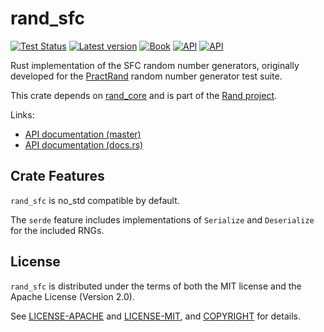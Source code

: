 # rand_sfc

[![Test Status](https://github.com/rust-random/rngs/actions/workflows/test.yml/badge.svg?event=push)](https://github.com/rust-random/rngs/actions)
[![Latest version](https://img.shields.io/crates/v/rand_sfc.svg)](https://crates.io/crates/rand_sfc)
[![Book](https://img.shields.io/badge/book-master-yellow.svg)](https://rust-random.github.io/book/)
[![API](https://img.shields.io/badge/api-master-yellow.svg)](https://rust-random.github.io/rand/rand_sfc)
[![API](https://docs.rs/rand_sfc/badge.svg)](https://docs.rs/rand_sfc)

Rust implementation of the SFC random number generators, originally developed for the [PractRand](https://pracrand.sourceforge.net/) random number generator test suite.

This crate depends on [rand_core](https://crates.io/crates/rand_core) and is
part of the [Rand project](https://github.com/rust-random/rand).

Links:

-   [API documentation (master)](https://rust-random.github.io/rand/rand_sfc)
-   [API documentation (docs.rs)](https://docs.rs/rand_sfc)

## Crate Features

`rand_sfc` is no_std compatible by default.

The `serde` feature includes implementations of `Serialize` and `Deserialize` for the included RNGs.

## License

`rand_sfc` is distributed under the terms of both the MIT license and the
Apache License (Version 2.0).

See [LICENSE-APACHE](LICENSE-APACHE) and [LICENSE-MIT](LICENSE-MIT), and
[COPYRIGHT](COPYRIGHT) for details.
